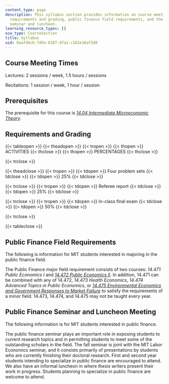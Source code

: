```yaml
---
content_type: page
description: This syllabus section provides information on course meeting times, prerequisites,
  requirements and grading, public finance field requirements, and the public finance
  seminar and luncheon.
learning_resource_types: []
ocw_type: CourseSection
title: Syllabus
uid: 0aafd4cb-7d5e-6107-dfa1-c161e16af3d0
---
```


Course Meeting Times
--------------------

Lectures: 2 sessions / week, 1.5 hours / sessions

Recitations: 1 session / week, 1 hour / session

Prerequisites
-------------

The prerequisite for this course is [_14.04 Intermediate Microeconomic Theory_](/courses/14-04-intermediate-microeconomic-theory-fall-2006).

Requirements and Grading
------------------------

{{< tableopen >}}
{{< theadopen >}}
{{< tropen >}}
{{< thopen >}}
ACTIVITIES
{{< thclose >}}
{{< thopen >}}
PERCENTAGES
{{< thclose >}}

{{< trclose >}}

{{< theadclose >}}
{{< tropen >}}
{{< tdopen >}}
Four problem sets
{{< tdclose >}}
{{< tdopen >}}
25%
{{< tdclose >}}

{{< trclose >}}
{{< tropen >}}
{{< tdopen >}}
Referee report
{{< tdclose >}}
{{< tdopen >}}
25%
{{< tdclose >}}

{{< trclose >}}
{{< tropen >}}
{{< tdopen >}}
In-class final exam
{{< tdclose >}}
{{< tdopen >}}
50%
{{< tdclose >}}

{{< trclose >}}

{{< tableclose >}}

Public Finance Field Requirements
---------------------------------

The following is information for MIT students interested in majoring in the public finance field.

The Public Finance major field requirement consists of two courses: _14.471_ _Public Economics I_ and _[14.472 Public Economics II](/courses/14-472-public-economics-ii-spring-2004)_. In addition, 14.471 can be combined with any of 14.472, _14.473 Health Economics_, _14.474 Advanced Topics in Public Economics_, or [_14.475 Environmental Economics and Government Responses to Market Failure_](/courses/14-475-environmental-economics-and-government-responses-to-market-failure-spring-2005) to satisfy the requirements of a minor field. 14.473, 14.474, and 14.475 may not be taught every year.

Public Finance Seminar and Luncheon Meeting
-------------------------------------------

The following information is for MIT students interested in public finance.

The public finance seminar plays an important role in exposing students to current research topics and in permitting students to meet some of the outstanding scholars in the field. The fall seminar is joint with the MIT Labor Economics seminar, and it consists primarily of presentations by students who are currently finishing their doctoral research. First and second year students intending to specialize in public finance are encouraged to attend. We also have an informal luncheon in where thesis writers present their work in progress. Students planning to specialize in public finance are welcome to attend.
